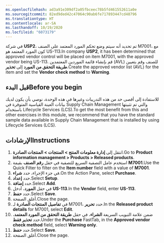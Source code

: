 ```yaml
---
ms.openlocfilehash: ad3a91e309df2a05fbceec78b5fd461552611a0e
ms.sourcegitcommit: 82ed9ded42c47064c90ab6fe717893447cd48796
ms.translationtype: HT
ms.contentlocale: ar-SA
ms.lasthandoff: 10/19/2020
ms.locfileid: "6073179"
---
```

<span data-ttu-id="1f9a0-101">في شركة **USP2**، تم تحديد أنه سيتم وضع تحكم المورد المعتمد على الصنف M7001، مع كون المورد المعتمد هو US-113.</span><span class="sxs-lookup"><span data-stu-id="1f9a0-101">In company **USP2**, it has been determined that approved vendor control will be placed on item M7001, with the approved vendor being US-113.</span></span> <span data-ttu-id="1f9a0-102">قم بإنشاء قائمة الموردين المعتمدين (AVL) للصنف وقم بتعيين **طريقة التحقق من المورد** إلى **تحذير**.</span><span class="sxs-lookup"><span data-stu-id="1f9a0-102">Create the approved vendor list (AVL) for the item and set the **Vendor check method** to **Warning**.</span></span>

## <a name="before-you-begin"></a><span data-ttu-id="1f9a0-103">قبل البدء</span><span class="sxs-lookup"><span data-stu-id="1f9a0-103">Before you begin</span></span>

<span data-ttu-id="1f9a0-104">للاستفادة إلى أقصى حد من هذه التدريبات وغيرها في هذه الوحدة، نوصي بأن يكون لديك بيانات العينة القياسية المتوفرة في Supply Chain Management والتي تم تثبيتها باستخدام Lifecycle Services‎‏ (LCS)‏‏‏‎.</span><span class="sxs-lookup"><span data-stu-id="1f9a0-104">To get the most benefit from this and other exercises in this module, we recommend that you have the standard sample data available in Supply Chain Management that is installed by using Lifecycle Services (LCS).</span></span>

## <a name="instructions"></a><span data-ttu-id="1f9a0-105">الإرشادات</span><span class="sxs-lookup"><span data-stu-id="1f9a0-105">Instructions</span></span>

1.  <span data-ttu-id="1f9a0-106">انتقل إلى **إدارة معلومات المنتج > المنتجات > المنتجات الصادرة**.</span><span class="sxs-lookup"><span data-stu-id="1f9a0-106">Go to **Product information management > Products > Released products**.</span></span>
2.  <span data-ttu-id="1f9a0-107">استخدم عامل التصفية السريع للتصفية في حقل **رقم الصنف** بقيمة **M7001**.</span><span class="sxs-lookup"><span data-stu-id="1f9a0-107">Use the Quick Filter to filter on the **Item number** field with a value of **M7001**.</span></span>
3.  <span data-ttu-id="1f9a0-108">في جزء الإجراء، حدد **شراء**.</span><span class="sxs-lookup"><span data-stu-id="1f9a0-108">On the Action Pane, select **Purchase**.</span></span>
4.  <span data-ttu-id="1f9a0-109">حدد **إعداد**.</span><span class="sxs-lookup"><span data-stu-id="1f9a0-109">Select **Setup**.</span></span>
5.  <span data-ttu-id="1f9a0-110">حدد **إضافة**.</span><span class="sxs-lookup"><span data-stu-id="1f9a0-110">Select **Add**.</span></span>
6.  <span data-ttu-id="1f9a0-111">في حقل **المورد**، أدخل **US-113**.</span><span class="sxs-lookup"><span data-stu-id="1f9a0-111">In the **Vendor** field, enter **US-113**.</span></span>
7.  <span data-ttu-id="1f9a0-112">حدد **حفظ**.</span><span class="sxs-lookup"><span data-stu-id="1f9a0-112">Select **Save**.</span></span>
8.  <span data-ttu-id="1f9a0-113">أغلق الصفحة.</span><span class="sxs-lookup"><span data-stu-id="1f9a0-113">Close the page.</span></span>
9.  <span data-ttu-id="1f9a0-114">في **تفاصيل المنتجات الصادرة** لـ M7001، حدد **تحرير**.</span><span class="sxs-lookup"><span data-stu-id="1f9a0-114">In the **Released product details** for M7001, select **Edit**.</span></span>
10. <span data-ttu-id="1f9a0-115">ضمن علامة التبويب السريعة **الشراء**، في حقل **طريقة التحقق من المورد المعتمد**، حدد **تحذير فقط**.</span><span class="sxs-lookup"><span data-stu-id="1f9a0-115">Under the **Purchase** FastTab, in the **Approved vendor check method** field, select **Warning only**.</span></span>
11. <span data-ttu-id="1f9a0-116">حدد **حفظ**.</span><span class="sxs-lookup"><span data-stu-id="1f9a0-116">Select **Save**.</span></span>
12. <span data-ttu-id="1f9a0-117">أغلق الصفحة.</span><span class="sxs-lookup"><span data-stu-id="1f9a0-117">Close the page.</span></span>
